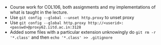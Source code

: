 * Course work for COL106, both assignments and my implementations of what is taught in the lecture.
* Use `git config --global --unset http.proxy` to unset proxy
* Use `git config --global http.proxy http://<userid>:<passwd>@proxy62.iitd.ac.in:3128`
* Added some files with a particular extension unknowingly do `git rm -r '*.class'`  and then `echo '*.class' >> .gitignore` 
